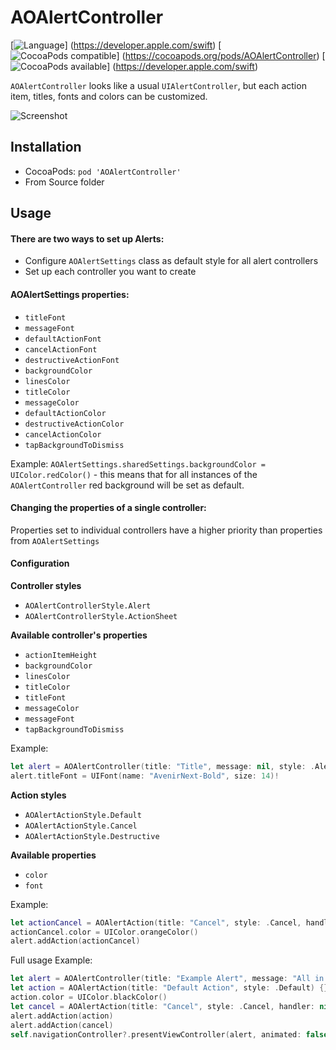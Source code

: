 # AOAlertController
[![Language](http://img.shields.io/badge/language-swift%203.0-brightgreen.svg?style=flat)]
(https://developer.apple.com/swift)
[![CocoaPods compatible](http://img.shields.io/cocoapods/v/AOIntroViewController.svg?style=flat)]
(https://cocoapods.org/pods/AOAlertController)
[![CocoaPods available](http://img.shields.io/badge/available-iOS%208.2-orange.svg)]
(https://developer.apple.com/swift)

`AOAlertController` looks like a usual `UIAlertController`, but each action item, titles, fonts and colors can be customized.

![Screenshot](demo.gif)

## Installation
- CocoaPods: `pod 'AOAlertController'`
- From Source folder

## Usage

#### There are two ways to set up Alerts:
- Configure `AOAlertSettings` class as default style for all alert controllers
- Set up each controller you want to create 

#### AOAlertSettings properties:
- `titleFont`
- `messageFont`
- `defaultActionFont`
- `cancelActionFont`
- `destructiveActionFont`
- `backgroundColor`
- `linesColor`
- `titleColor`
- `messageColor`
- `defaultActionColor`
- `destructiveActionColor`
- `cancelActionColor`
- `tapBackgroundToDismiss`

Example:
`AOAlertSettings.sharedSettings.backgroundColor = UIColor.redColor()` - this means that for all instances of the `AOAlertController` red background will be set as default.

#### Changing the properties of a single controller:
Properties set to individual controllers have a higher priority than properties from `AOAlertSettings`

#### Configuration
**Controller styles**
- `AOAlertControllerStyle.Alert`
- `AOAlertControllerStyle.ActionSheet`

**Available controller's properties**
- `actionItemHeight`
- `backgroundColor`
- `linesColor`
- `titleColor`
- `titleFont`
- `messageColor`
- `messageFont`
- `tapBackgroundToDismiss`

Example:
```Swift
let alert = AOAlertController(title: "Title", message: nil, style: .Alert)
alert.titleFont = UIFont(name: "AvenirNext-Bold", size: 14)!
```

**Action styles**
- `AOAlertActionStyle.Default`
- `AOAlertActionStyle.Cancel`
- `AOAlertActionStyle.Destructive`

**Available properties**
- `color`
- `font`

Example:
```Swift
let actionCancel = AOAlertAction(title: "Cancel", style: .Cancel, handler: nil)
actionCancel.color = UIColor.orangeColor()
alert.addAction(actionCancel)
```

Full usage Example:
```Swift
let alert = AOAlertController(title: "Example Alert", message: "All in one", style: .Alert)
let action = AOAlertAction(title: "Default Action", style: .Default) {}
action.color = UIColor.blackColor()
let cancel = AOAlertAction(title: "Cancel", style: .Cancel, handler: nil)
alert.addAction(action)
alert.addAction(cancel)
self.navigationController?.presentViewController(alert, animated: false, completion: nil)
```
